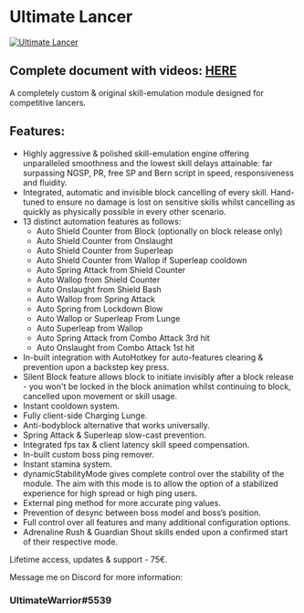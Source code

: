 # Ultimate Lancer



[![Ultimate Lancer](https://i.imgur.com/BHog1uR.png)](https://www.youtube.com/watch?v=zyB3HGuU6MU)


## Complete document with videos: [HERE](https://docs.google.com/document/d/1c9Yp90FuiUpe3_kU324tXhwLZah7lfUshChifz17XMA/)


A completely custom & original skill-emulation module designed for competitive lancers.

## Features:
* Highly aggressive & polished skill-emulation engine offering unparalleled smoothness and the lowest skill delays attainable: far surpassing NGSP, PR, free SP and Bern script in speed, responsiveness and fluidity.
* Integrated, automatic and invisible block cancelling of every skill. Hand-tuned to ensure no damage is lost on sensitive skills whilst cancelling as quickly as physically possible in every other scenario.
* 13 distinct automation features as follows:
  * Auto Shield Counter from Block (optionally on block release only)
  * Auto Shield Counter from Onslaught
  * Auto Shield Counter from Superleap
  * Auto Shield Counter from Wallop if Superleap cooldown
  * Auto Spring Attack from Shield Counter
  * Auto Wallop from Shield Counter
  * Auto Onslaught from Shield Bash
  * Auto Wallop from Spring Attack
  * Auto Spring from Lockdown Blow
  * Auto Wallop or Superleap From Lunge
  * Auto Superleap from Wallop
  * Auto Spring Attack from Combo Attack 3rd hit
  * Auto Onslaught from Combo Attack 1st hit
* In-built integration with AutoHotkey for auto-features clearing & prevention upon a backstep key press.
* Silent Block feature allows block to initiate invisibly after a block release - you won't be locked in the block animation whilst continuing to block, cancelled upon movement or skill usage.
* Instant cooldown system.
* Fully client-side Charging Lunge.
* Anti-bodyblock alternative that works universally.
* Spring Attack & Superleap slow-cast prevention.
* Integrated fps tax & client latency skill speed compensation.
* In-built custom boss ping remover.
* Instant stamina system.
* dynamicStabilityMode gives complete control over the stability of the module. The aim with this mode is to allow the option of a stabilized experience for high spread or high ping users.
* External ping method for more accurate ping values.
* Prevention of desync between boss model and boss’s position.
* Full control over all features and many additional configuration options.
* Adrenaline Rush & Guardian Shout skills ended upon a confirmed start of their respective mode.

Lifetime access, updates & support - 75€.

Message me on Discord for more information:

### UltimateWarrior#5539
